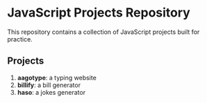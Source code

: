 # JavaScript Projects Repository

This repository contains a collection of JavaScript projects built for practice.

## Projects

1. **aagotype**: a typing website
2. **billify**: a bill generator
3. **haso**: a jokes generator

